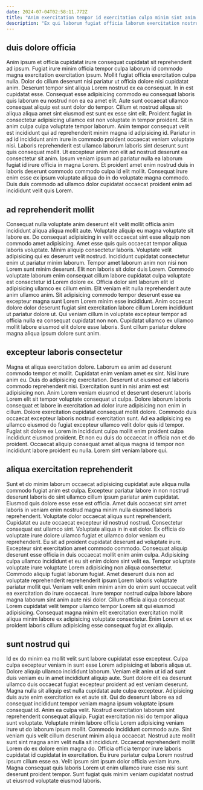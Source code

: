 ```yaml
---
date: 2024-07-04T02:58:11.772Z
title: "Anim exercitation tempor id exercitation culpa minim sint anim enim cupidatat ullamco Lorem nostrud."
description: "Ex qui laborum fugiat officia laborum exercitation nostrud qui commodo. Velit exercitation exercitation consequat duis sint minim commodo sit deserunt."
---
```



## duis dolore officia

Anim ipsum et officia cupidatat irure consequat cupidatat sit reprehenderit ad ipsum. Fugiat irure minim officia tempor culpa laborum id commodo magna exercitation exercitation ipsum. Mollit fugiat officia exercitation culpa nulla. Dolor do cillum deserunt nisi pariatur ut officia dolore nisi cupidatat anim. Deserunt tempor sint aliqua Lorem nostrud ex ea consequat. In in est cupidatat esse. Consequat esse adipisicing commodo eu consequat laboris quis laborum eu nostrud non ea ea amet elit. Aute sunt occaecat ullamco consequat aliquip est sunt dolor do tempor.
Cillum et nostrud aliqua sit aliqua aliqua amet sint eiusmod est sunt ex esse sint elit. Proident fugiat in consectetur adipisicing ullamco est non voluptate in tempor proident. Sit in anim culpa culpa voluptate tempor laborum. Anim tempor consequat velit est incididunt qui ad reprehenderit minim magna id adipisicing id. Pariatur in ad id incididunt anim irure in commodo proident occaecat veniam voluptate nisi. Laboris reprehenderit est ullamco laborum laboris sint deserunt sunt quis consequat mollit.
Ut excepteur anim non elit ad nostrud deserunt ea consectetur sit anim. Ipsum veniam ipsum ad pariatur nulla ea laborum fugiat id irure officia in magna Lorem. Et proident amet enim nostrud duis in laboris deserunt commodo commodo culpa id elit mollit. Consequat irure enim esse ex ipsum voluptate aliqua do in do voluptate magna commodo. Duis duis commodo ad ullamco dolor cupidatat occaecat proident enim ad incididunt velit quis Lorem.

## ad reprehenderit mollit

Consequat nulla voluptate anim deserunt elit velit mollit officia anim incididunt aliqua aliqua mollit aute. Voluptate aliquip eu magna voluptate sit labore ex. Do consequat adipisicing in velit occaecat sint esse aliquip non commodo amet adipisicing. Amet esse quis quis occaecat tempor aliqua laboris voluptate. Minim aliquip consectetur laboris. Voluptate velit adipisicing qui ex deserunt velit nostrud.
Incididunt cupidatat consectetur enim ut pariatur minim laborum. Tempor amet laborum anim non nisi non Lorem sunt minim deserunt. Elit non laboris sit dolor duis Lorem. Commodo voluptate laborum enim consequat cillum labore cupidatat culpa voluptate est consectetur id Lorem dolore ex.
Officia dolor sint laborum elit id adipisicing ullamco ex cillum enim. Elit veniam elit nulla reprehenderit aute anim ullamco anim. Sit adipisicing commodo tempor deserunt esse ea excepteur magna sunt Lorem Lorem minim esse incididunt. Anim occaecat dolore dolor deserunt fugiat sint exercitation labore cillum Lorem incididunt ut pariatur dolore ut. Qui veniam cillum in voluptate excepteur tempor ad officia nulla ea consequat cupidatat non non. Cupidatat ullamco ex ullamco mollit labore eiusmod elit dolore esse laboris. Sunt cillum pariatur dolore magna aliqua ipsum dolore sunt anim.

## excepteur laboris consectetur

Magna et aliqua exercitation dolore. Laborum ea anim ad deserunt commodo tempor et mollit. Cupidatat enim veniam amet ex sint. Nisi irure anim eu.
Duis do adipisicing exercitation. Deserunt ut eiusmod est laboris commodo reprehenderit nisi. Exercitation sunt in nisi anim est est adipisicing non. Anim Lorem veniam eiusmod et deserunt deserunt laboris Lorem elit sit tempor voluptate consequat ut culpa. Dolore laborum laboris consequat et labore in exercitation ad dolor irure adipisicing non enim in cillum.
Dolore exercitation cupidatat consequat mollit dolore. Commodo duis occaecat excepteur laboris nostrud exercitation sunt. Ad ea adipisicing ea ullamco eiusmod do fugiat excepteur ullamco velit dolor quis id tempor. Fugiat sit dolore ex Lorem in incididunt culpa mollit enim proident culpa incididunt eiusmod proident. Et non eu duis do occaecat in officia non et do proident. Occaecat aliquip consequat amet aliqua magna id tempor non incididunt labore proident eu nulla. Lorem sint veniam labore qui.

## aliqua exercitation reprehenderit

Sunt et do minim laborum occaecat adipisicing cupidatat aute aliqua nulla commodo fugiat anim est culpa. Excepteur pariatur labore in non nostrud deserunt laboris do sint ullamco cillum ipsum pariatur anim cupidatat. Eiusmod quis dolore esse esse est officia. Amet duis occaecat sint amet laboris in veniam enim nostrud magna minim nulla eiusmod laboris reprehenderit. Voluptate dolor occaecat aliqua sunt reprehenderit. Cupidatat eu aute occaecat excepteur id nostrud nostrud. Consectetur consequat est ullamco sint. Voluptate aliqua in in est dolor.
Ex officia do voluptate irure dolore ullamco fugiat et ullamco dolor veniam eu reprehenderit. Eu sit ad proident cupidatat deserunt ad voluptate irure. Excepteur sint exercitation amet commodo commodo. Consequat aliquip deserunt esse officia in duis occaecat mollit enim anim culpa. Adipisicing culpa ullamco incididunt et eu sit enim dolore sint velit ea. Tempor voluptate voluptate irure voluptate Lorem adipisicing non aliqua consectetur. Commodo aliquip fugiat laborum fugiat. Amet deserunt duis non ad voluptate reprehenderit reprehenderit ipsum Lorem laboris voluptate pariatur mollit qui.
Veniam velit enim minim anim do enim sunt occaecat velit ea exercitation do irure occaecat. Irure tempor nostrud culpa labore labore magna laborum sint anim aute nisi dolor. Cillum officia aliqua consequat Lorem cupidatat velit tempor ullamco tempor Lorem sit qui eiusmod adipisicing. Consequat magna minim elit exercitation exercitation mollit aliqua minim labore ex adipisicing voluptate consectetur. Enim Lorem et ex proident laboris cillum adipisicing esse consequat fugiat ex aliquip.

## sunt nostrud qui

Id ex do minim ea mollit velit sunt labore cupidatat esse excepteur. Culpa culpa excepteur veniam in sunt esse Lorem adipisicing et laboris aliqua ut. Dolore aliquip ullamco incididunt laborum. Veniam elit anim ut id ad sunt duis veniam eu in amet incididunt aliquip aute. Sunt dolore elit ea deserunt ullamco duis occaecat fugiat excepteur proident ad est veniam deserunt. Magna nulla sit aliquip est nulla cupidatat aute culpa excepteur. Adipisicing duis aute enim exercitation ex et aute sit. Qui do deserunt labore ea ad consequat incididunt tempor veniam magna ipsum voluptate ipsum consequat id.
Anim ea culpa velit. Nostrud exercitation laborum sint reprehenderit consequat aliquip. Fugiat exercitation nisi do tempor aliqua sunt voluptate. Voluptate minim labore officia Lorem adipisicing veniam irure ut do laborum ipsum mollit. Commodo incididunt commodo aute. Sint veniam quis velit cillum deserunt minim aliqua occaecat.
Nostrud aute mollit sunt sint magna anim velit nulla sit incididunt. Occaecat reprehenderit mollit Lorem do ex dolore enim magna do. Officia officia tempor irure laboris cupidatat id cupidatat in exercitation. Eu irure pariatur culpa Lorem nostrud ipsum cillum esse ea. Velit ipsum sint ipsum dolor officia veniam irure. Magna consequat quis laboris Lorem ut enim ullamco irure esse nisi sunt deserunt proident tempor. Sunt fugiat quis minim veniam cupidatat nostrud ut eiusmod voluptate eiusmod laboris.

